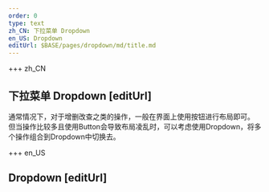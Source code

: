 ```yaml
---
order: 0
type: text
zh_CN: 下拉菜单 Dropdown
en_US: Dropdown
editUrl: $BASE/pages/dropdown/md/title.md
---
```


+++  zh_CN 
## 下拉菜单 Dropdown [editUrl]
通常情况下，对于增删改查之类的操作，一般在界面上使用按钮进行布局即可。    
但当操作比较多且使用Button会导致布局凌乱时，可以考虑使用Dropdown，将多个操作组合到Dropdown中切换去。


+++  en_US 
## Dropdown [editUrl]  

